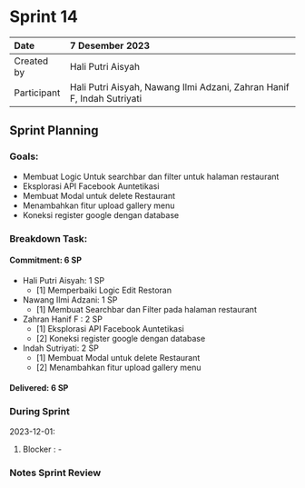 # Sprint 14

|Date|7 Desember 2023|
| :- | :- |
|Created by|Hali Putri Aisyah|
|Participant|Hali Putri Aisyah, Nawang Ilmi Adzani, Zahran Hanif F, Indah Sutriyati|
## Sprint Planning
### Goals:
- Membuat Logic Untuk searchbar dan filter untuk halaman restaurant
- Eksplorasi API Facebook Auntetikasi
- Membuat Modal untuk delete Restaurant
- Menambahkan fitur upload gallery menu
- Koneksi register google dengan database
### Breakdown Task:
#### Commitment: 6 SP
- Hali Putri Aisyah: 1 SP
  - [1] Memperbaiki Logic Edit Restoran
- Nawang Ilmi Adzani: 1 SP
  - [1] Membuat Searchbar dan Filter pada halaman restaurant
- Zahran Hanif F : 2 SP
  - [1] Eksplorasi API Facebook Auntetikasi
  - [2] Koneksi register google dengan database
- Indah Sutriyati: 2 SP
  - [1] Membuat Modal untuk delete Restaurant
  - [2] Menambahkan fitur upload gallery menu
#### Delivered:	 6 SP
### During Sprint
2023-12-01:

1. Blocker : -

### Notes Sprint Review


